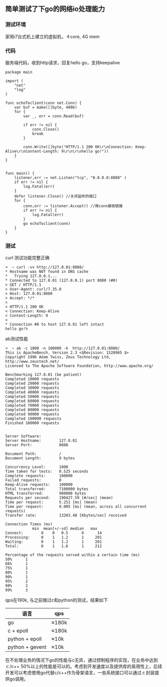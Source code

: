 ## 简单测试了下go的网络io处理能力

### 测试环境

家用i7台式机上建立的虚拟机，４core, 4G mem

### 代码

服务端代码，收到http请求，回复hello go，支持keepalive

    package main

    import (
        "net"
        "log"
    )

    func echoToclient(conn net.Conn) {
        var buf = make([]byte, 4096)
        for {
            var _, err = conn.Read(buf)

            if err != nil {
                conn.Close()
                break
            }

            conn.Write([]byte("HTTP/1.1 200 OK\r\nConnection: Keep-Alive\r\nContent-Length: 9\r\n\r\nhello go!"))
        }
    }


    func main() {
        listener,err := net.Listen("tcp", "0.0.0.0:8080" ) 
        if err != nil {
            log.Fatal(err)
        }
        defer listener.Close() //关闭监听的端口
        for {
            conn,err := listener.Accept() //用conn接收链接
            if err != nil {
                log.Fatal(err)
            }
            go echoToclient(conn)
        }
    }

### 测试

curl 测试功能完整正确

    ➜  ~ curl -vv http://127.0.01:8080/
    * Hostname was NOT found in DNS cache
    *   Trying 127.0.0.1...
    * Connected to 127.0.01 (127.0.0.1) port 8080 (#0)
    > GET / HTTP/1.1
    > User-Agent: curl/7.35.0
    > Host: 127.0.01:8080
    > Accept: */*
    > 
    < HTTP/1.1 200 OK
    < Connection: Keep-Alive
    < Content-Length: 9
    < 
    * Connection #0 to host 127.0.01 left intact
    hello go!%          

ab测试性能

    ➜  ~ ab -c 1000 -n 100000 -k  http://127.0.01:8080/
    This is ApacheBench, Version 2.3 <$Revision: 1528965 $>
    Copyright 1996 Adam Twiss, Zeus Technology Ltd, http://www.zeustech.net/
    Licensed to The Apache Software Foundation, http://www.apache.org/

    Benchmarking 127.0.01 (be patient)
    Completed 10000 requests
    Completed 20000 requests
    Completed 30000 requests
    Completed 40000 requests
    Completed 50000 requests
    Completed 60000 requests
    Completed 70000 requests
    Completed 80000 requests
    Completed 90000 requests
    Completed 100000 requests
    Finished 100000 requests


    Server Software:        
    Server Hostname:        127.0.01
    Server Port:            8080

    Document Path:          /
    Document Length:        9 bytes

    Concurrency Level:      1000
    Time taken for tests:   0.525 seconds
    Complete requests:      100000
    Failed requests:        0
    Keep-Alive requests:    100000
    Total transferred:      7100000 bytes
    HTML transferred:       900000 bytes
    Requests per second:    190427.59 [#/sec] (mean)
    Time per request:       5.251 [ms] (mean)
    Time per request:       0.005 [ms] (mean, across all concurrent requests)
    Transfer rate:          13203.48 [Kbytes/sec] received

    Connection Times (ms)
                min  mean[+/-sd] median   max
    Connect:        0    0   0.5      0      14
    Processing:     0    1   1.2      1     201
    Waiting:        0    1   1.2      1     201
    Total:          0    1   1.6      1     212

    Percentage of the requests served within a certain time (ms)
    50%      1
    66%      1
    75%      1
    80%      1
    90%      1
    95%      2
    98%      2
    99%      3

qps在190k, 与之前做过c和python的测试，结果如下

| 语言 | qps |
|--|--|
|go| ≈180k|
|c + epoll | ≈180k |
|python + epoll | ≈10k|
|python + gevent | ≈10k|

在不处理业务的情况下go的性能与c无异，通过控制程序的实现，在业务中达到ｃ/c++ 50%以上的性能是可以的。考虑到开发速度以及提供库的易用性上，后续开发可以考虑使用go代替c/c++作为骨架语言，一些系统接口可以通过ｃ封装提供go调用。